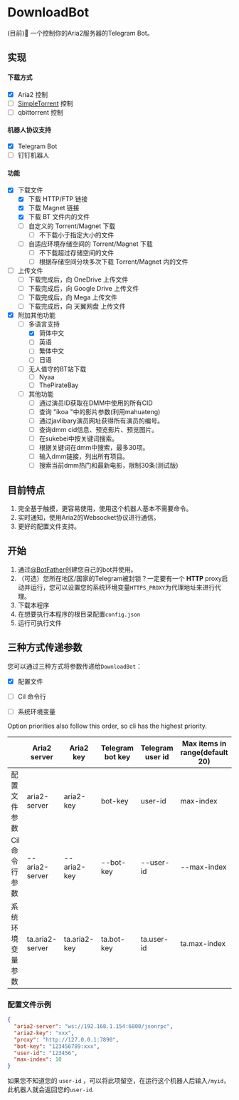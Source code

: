 # DownloadBot


(目前)🤖 一个控制你的Aria2服务器的Telegram Bot。


## 实现

#### 下载方式
- [x] Aria2 控制
- [ ] [SimpleTorrent](https://github.com/boypt/simple-torrent) 控制
- [ ] qbittorrent 控制

#### 机器人协议支持
- [x] Telegram Bot
- [ ] 钉钉机器人

#### 功能
- [x] 下载文件
  - [x] 下载 HTTP/FTP 链接
  - [x] 下载 Magnet 链接
  - [x] 下载 BT 文件内的文件
  - [ ] 自定义的 Torrent/Magnet 下载
    - [ ] 不下载小于指定大小的文件
  - [ ] 自适应环境存储空间的 Torrent/Magnet 下载
    - [ ] 不下载超过存储空间的文件
    - [ ] 根据存储空间分块多次下载 Torrent/Magnet 内的文件
- [ ] 上传文件
  - [ ] 下载完成后，向 OneDrive 上传文件
  - [ ] 下载完成后，向 Google Drive 上传文件
  - [ ] 下载完成后，向 Mega 上传文件
  - [ ] 下载完成后，向 天翼网盘 上传文件
- [x] 附加其他功能
  - [ ] 多语言支持
    - [x] 简体中文
    - [ ] 英语
    - [ ] 繁体中文
    - [ ] 日语
  - [ ] 无人值守的BT站下载
    - [ ] Nyaa
    - [ ] ThePirateBay
  - [ ] 其他功能
    - [ ] 通过演员ID获取在DMM中使用的所有CID
    - [ ] 查询 "ikoa "中的影片参数(利用mahuateng)
    - [ ] 通过javlibary演员网址获得所有演员的编号。
    - [ ] 查询dmm cid信息、预览影片、预览图片。
    - [ ] 在sukebei中按关键词搜索。
    - [ ] 根据关键词在dmm中搜索，最多30项。
    - [ ] 输入dmm链接，列出所有项目。
    - [ ] 搜索当前dmm热门和最新电影，限制30条(测试版)

## 目前特点
1. 完全基于触摸，更容易使用，使用这个机器人基本不需要命令。
2. 实时通知，使用Aria2的Websocket协议进行通信。
3. 更好的配置文件支持。

## 开始

1. 通过[@BotFather](https://telegram.me/botfather)创建您自己的bot并使用。
2. （可选）您所在地区/国家的Telegram被封锁？一定要有一个 **HTTP** proxy启动并运行，您可以设置您的系统环境变量`HTTPS_PROXY`为代理地址来进行代理。
3. 下载本程序
4. 在想要执行本程序的根目录配置`config.json`
5. 运行可执行文件

## 三种方式传递参数
您可以通过三种方式将参数传递给`DownloadBot`：
* [X] 配置文件
* [ ] Cil 命令行
* [ ] 系统环境变量


Option priorities also follow this order, so cli has the highest priority.

|                             	| Aria2 server    	| Aria2 key    	| Telegram bot key 	| Telegram user id 	 |Max items in range(default 20) 	|
|-----------------------------	|-----------------	|--------------	|------------------	|------------------	|--------------------------------	|
| 配置文件 参数   	| aria2-server    	| aria2-key    	| bot-key          	| user-id          	 |max-index                      	|
| Cil 命令行 参数                  	| --aria2-server  	| --aria2-key  	| --bot-key        	| --user-id        |--max-index                    	|
| 系统环境变量参数 	| ta.aria2-server 	| ta.aria2-key 	| ta.bot-key       	| ta.user-id       	|ta.max-index                   	|


### 配置文件示例

```json
{
  "aria2-server": "ws://192.168.1.154:6800/jsonrpc",
  "aria2-key": "xxx",
  "proxy": "http://127.0.0.1:7890",
  "bot-key": "123456789:xxx",
  "user-id": "123456",
  "max-index": 10
}
```
如果您不知道您的 `user-id` ，可以将此项留空，在运行这个机器人后输入`/myid`，此机器人就会返回您的`user-id`.

